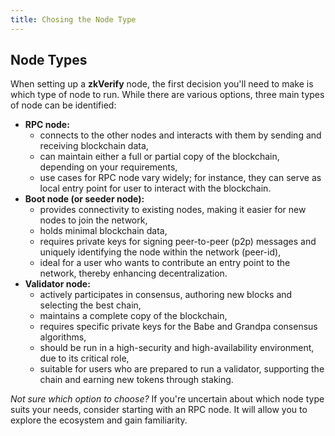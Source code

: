 ```yaml
---
title: Chosing the Node Type
---
```


## Node Types

When setting up a **zkVerify** node, the first decision you'll need to make is which type of node to run. While there are various options, three main types of node can be identified:

- **RPC node:**
  - connects to the other nodes and interacts with them by sending and receiving blockchain data,
  - can maintain either a full or partial copy of the blockchain, depending on your requirements,
  - use cases for RPC node vary widely; for instance, they can serve as local entry point for user to interact with the blockchain.
- **Boot node (or seeder node):**
  - provides connectivity to existing nodes, making it easier for new nodes to join the network,
  - holds minimal blockchain data,
  - requires private keys for signing peer-to-peer (p2p) messages and uniquely identifying the node within the network (peer-id),
  - ideal for a user who wants to contribute an entry point to the network, thereby enhancing decentralization.
- **Validator node:**
  - actively participates in consensus, authoring new blocks and selecting the best chain,
  - maintains a complete copy of the blockchain,
  - requires specific private keys for the Babe and Grandpa consensus algorithms,
  - should be run in a high-security and high-availability environment, due to its critical role,
  - suitable for users who are prepared to run a validator, supporting the chain and earning new tokens through staking.

*Not sure which option to choose?* If you're uncertain about which node type suits your needs, consider starting with an RPC node. It will allow you to explore the ecosystem and gain familiarity.
